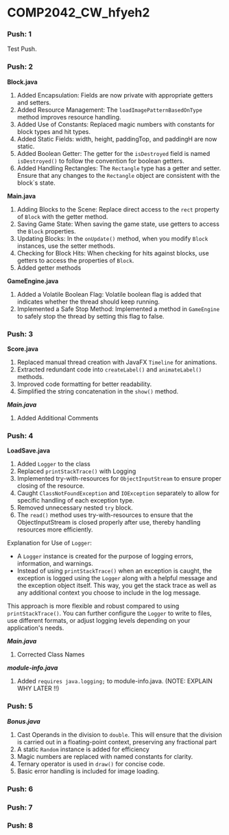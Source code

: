 # COMP2042_CW_hfyeh2
### Push: 1
Test Push.

### Push: 2
**Block.java**
1) Added Encapsulation: Fields are now private with appropriate getters and setters.
2) Added Resource Management: The `loadImagePatternBasedOnType` method improves resource handling.
3) Added Use of Constants: Replaced magic numbers with constants for block types and hit types.
4) Added Static Fields: width, height, paddingTop, and paddingH are now static.
5) Added Boolean Getter: The getter for the `isDestroyed` field is named `isDestroyed()` to follow the convention for boolean getters.
6) Added Handling Rectangles: The `Rectangle` type has a getter and setter. Ensure that any changes to the `Rectangle` object are consistent with the block`s state.

**Main.java**
1) Adding Blocks to the Scene: Replace direct access to the `rect` property of `Block` with the getter method.
2) Saving Game State: When saving the game state, use getters to access the `Block` properties.
3) Updating Blocks: In the `onUpdate()` method, when you modify `Block` instances, use the setter methods.
4) Checking for Block Hits: When checking for hits against blocks, use getters to access the properties of `Block`.
5) Added getter methods

**GameEngine.java**
1) Added a Volatile Boolean Flag: Volatile boolean flag is added that indicates whether the thread should keep running.
2) Implemented a Safe Stop Method: Implemented a method in `GameEngine` to safely stop the thread by setting this flag to false.

### Push: 3
**Score.java**
1) Replaced manual thread creation with JavaFX `Timeline` for animations.
2) Extracted redundant code into `createLabel()` and `animateLabel()` methods.
3) Improved code formatting for better readability.
4) Simplified the string concatenation in the `show()` method.

***Main.java***
1) Added Additional Comments

### Push: 4

**LoadSave.java**
1) Added `Logger` to the class
2) Replaced `printStackTrace()` with Logging
3) Implemented try-with-resources for `ObjectInputStream` to ensure proper closing of the resource.
4) Caught `ClassNotFoundException` and `IOException` separately to allow for specific handling of each exception type.
5) Removed unnecessary nested `try` block.
6) The `read()` method uses try-with-resources to ensure that the ObjectInputStream is closed properly after use, thereby handling resources more efficiently.

Explanation for Use of `Logger`:
- A `Logger` instance is created for the purpose of logging errors, information, and warnings.
- Instead of using `printStackTrace()` when an exception is caught, the exception is logged using the `Logger` along with a helpful message and the exception object itself. This way, you get the stack trace as well as any additional context you choose to include in the log message.

This approach is more flexible and robust compared to using `printStackTrace()`. You can further configure the `Logger` to write to files, use different formats, or adjust logging levels depending on your application's needs.

***Main.java***
1) Corrected Class Names

***module-info.java***
1) Added `requires java.logging;` to module-info.java. (NOTE: EXPLAIN WHY LATER !!)

### Push: 5

***Bonus.java***
1) Cast Operands in the division to `double`. This will ensure that the division is carried out in a floating-point context, preserving any fractional part
2) A static `Random` instance is added for efficiency
3) Magic numbers are replaced with named constants for clarity.
4) Ternary operator is used in `draw()` for concise code.
5) Basic error handling is included for image loading.







### Push: 6

### Push: 7

### Push: 8
